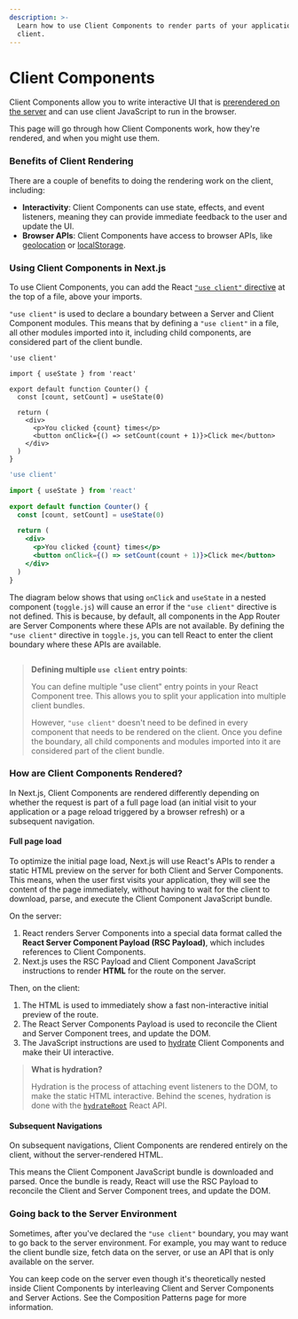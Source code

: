 ```yaml
---
description: >-
  Learn how to use Client Components to render parts of your application on the
  client.
---
```


# Client Components

Client Components allow you to write interactive UI that is [prerendered on the server](https://github.com/reactwg/server-components/discussions/4) and can use client JavaScript to run in the browser.

This page will go through how Client Components work, how they're rendered, and when you might use them.

### Benefits of Client Rendering

There are a couple of benefits to doing the rendering work on the client, including:

* **Interactivity**: Client Components can use state, effects, and event listeners, meaning they can provide immediate feedback to the user and update the UI.
* **Browser APIs**: Client Components have access to browser APIs, like [geolocation](https://developer.mozilla.org/docs/Web/API/Geolocation_API) or [localStorage](https://developer.mozilla.org/docs/Web/API/Window/localStorage).

### Using Client Components in Next.js

To use Client Components, you can add the React [`"use client"` directive](https://react.dev/reference/react/use-client) at the top of a file, above your imports.

`"use client"` is used to declare a boundary between a Server and Client Component modules. This means that by defining a `"use client"` in a file, all other modules imported into it, including child components, are considered part of the client bundle.

```tsx
'use client'

import { useState } from 'react'

export default function Counter() {
  const [count, setCount] = useState(0)

  return (
    <div>
      <p>You clicked {count} times</p>
      <button onClick={() => setCount(count + 1)}>Click me</button>
    </div>
  )
}
```

```jsx
'use client'

import { useState } from 'react'

export default function Counter() {
  const [count, setCount] = useState(0)

  return (
    <div>
      <p>You clicked {count} times</p>
      <button onClick={() => setCount(count + 1)}>Click me</button>
    </div>
  )
}
```

The diagram below shows that using `onClick` and `useState` in a nested component (`toggle.js`) will cause an error if the `"use client"` directive is not defined. This is because, by default, all components in the App Router are Server Components where these APIs are not available. By defining the `"use client"` directive in `toggle.js`, you can tell React to enter the client boundary where these APIs are available.

<figure><img src="../../../.gitbook/assets/image (72).png" alt=""><figcaption></figcaption></figure>

> **Defining multiple `use client` entry points**:
>
> You can define multiple "use client" entry points in your React Component tree. This allows you to split your application into multiple client bundles.
>
> However, `"use client"` doesn't need to be defined in every component that needs to be rendered on the client. Once you define the boundary, all child components and modules imported into it are considered part of the client bundle.

### How are Client Components Rendered?

In Next.js, Client Components are rendered differently depending on whether the request is part of a full page load (an initial visit to your application or a page reload triggered by a browser refresh) or a subsequent navigation.

#### Full page load

To optimize the initial page load, Next.js will use React's APIs to render a static HTML preview on the server for both Client and Server Components. This means, when the user first visits your application, they will see the content of the page immediately, without having to wait for the client to download, parse, and execute the Client Component JavaScript bundle.

On the server:

1. React renders Server Components into a special data format called the **React Server Component Payload (RSC Payload)**, which includes references to Client Components.
2. Next.js uses the RSC Payload and Client Component JavaScript instructions to render **HTML** for the route on the server.

Then, on the client:

1. The HTML is used to immediately show a fast non-interactive initial preview of the route.
2. The React Server Components Payload is used to reconcile the Client and Server Component trees, and update the DOM.
3. The JavaScript instructions are used to [hydrate](https://react.dev/reference/react-dom/client/hydrateRoot) Client Components and make their UI interactive.

> **What is hydration?**
>
> Hydration is the process of attaching event listeners to the DOM, to make the static HTML interactive. Behind the scenes, hydration is done with the [`hydrateRoot`](https://react.dev/reference/react-dom/client/hydrateRoot) React API.

#### Subsequent Navigations

On subsequent navigations, Client Components are rendered entirely on the client, without the server-rendered HTML.

This means the Client Component JavaScript bundle is downloaded and parsed. Once the bundle is ready, React will use the RSC Payload to reconcile the Client and Server Component trees, and update the DOM.

### Going back to the Server Environment

Sometimes, after you've declared the `"use client"` boundary, you may want to go back to the server environment. For example, you may want to reduce the client bundle size, fetch data on the server, or use an API that is only available on the server.

You can keep code on the server even though it's theoretically nested inside Client Components by interleaving Client and Server Components and Server Actions. See the Composition Patterns page for more information.
